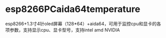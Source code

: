 # esp8266PCaida64temperature
esp8266+1.3寸4针oled屏幕（128*64）+aida64，可用于监控cpu和显卡的各项参数，支持显示cpu、显卡型号，支持intel amd NVIDIA
